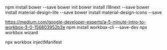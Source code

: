 
npm install bower --save
bower init
bower install i18next --save
bower install material-design-lite --save
bower install material-design-icons --save

https://medium.com/google-developer-experts/a-5-minute-intro-to-workbox-3-0-156803952b3e
npm install workbox-cli --save-dev
npx workbox wizard

npx workbox injectManifest

